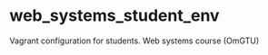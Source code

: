web_systems_student_env
=======================

Vagrant configuration for students. Web systems course (OmGTU)
